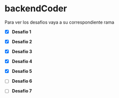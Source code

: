 # backendCoder
Para ver los desafios vaya a su correspondiente rama

- [x] **Desafio 1**
- [x] **Desafio 2**
- [x] **Desafio 3**
- [x] **Desafio 4**
- [x] **Desafio 5**
- [ ] **Desafio 6**
- [ ] **Desafio 7**


